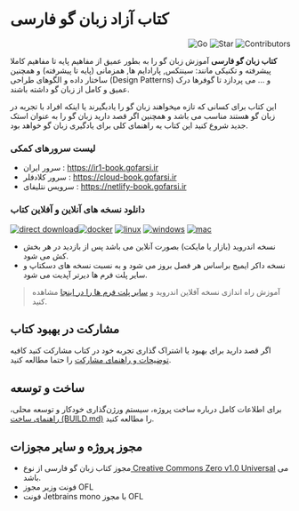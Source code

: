 # کتاب آزاد زبان گو فارسی

<p align="end">
  <img alt="Go" src="https://persian-badge.vercel.app/api/badge/گو-00ADD8?logo=go&logoColor=white">
  <img alt="Star" src="https://persian-badge.vercel.app/api/github/stars/GoFarsi/book?logoColor=white">
  <img alt="Contributors" src="https://persian-badge.vercel.app/api/github/contributors/GoFarsi/book?logoColor=white">
</p>

**کتاب زبان گو فارسی** آموزش زبان گو را به بطور عمیق از مفاهیم پایه تا مفاهیم کاملا پیشرفته و تکنیکی مانند: سینتکس, پارادایم ها, همزمانی (پایه تا پیشرفته) و همچنین ساختار داده و الگوهای طراحی (Design Patterns) و ... می پردازد تا گوفرها درک عمیق و کامل از زبان گو داشته باشند.

این کتاب برای کسانی که تازه میخواهند زبان گو را یادبگیرند یا اینکه افراد با تجربه در زبان گو هستند مناسب می باشد و همچنین اگر قصد دارید زبان گو را به عنوان استک جدید شروع کنید این کتاب یه راهنمای کلی برای یادگیری زبان گو خواهد بود.

### لیست سرورهای کمکی

- سرور ایران : https://ir1-book.gofarsi.ir
- سرور کلادفلر : https://cloud-book.gofarsi.ir
- سرویس نتلیفای : https://netlify-book.gofarsi.ir


### دانلود نسخه های آنلاین و آفلاین کتاب

[![direct download](static/assets/img/dl/dl.png)](https://github.com/GoFarsi/android-book/releases)[![docker](static/assets/img/dl/docker.png)](https://github.com/GoFarsi/book/pkgs/container/book) [![linux](static/assets/img/dl/linux.png)](https://github.com/GoFarsi/book/releases) [![windows](static/assets/img/dl/windows.png)](https://github.com/GoFarsi/book/releases) [![mac](static/assets/img/dl/mac.png)](https://github.com/GoFarsi/book/releases)

- نسخه اندروید (بازار یا مایکت) بصورت آنلاین می باشد پس از بازدید در هر بخش کش می شود.
- نسخه داکر ایمیج براساس هر فصل بروز می شود و به نسبت نسخه های دسکتاپ و سایر پلت فرم ها دیرتر آپدیت می شود.

> آموزش راه اندازی نسخه آفلاین اندروید و [سایر پلت فرم ها را در اینجا](https://github.com/GoFarsi/book/wiki/%D8%A2%D9%85%D9%88%D8%B2%D8%B4-%D8%A7%D8%B3%D8%AA%D9%81%D8%A7%D8%AF%D9%87-%D8%A7%D8%B2-%D9%86%D8%B3%D8%AE%D9%87-%D8%A2%D9%81%D9%84%D8%A7%DB%8C%D9%86-%DA%A9%D8%AA%D8%A7%D8%A8) مشاهده کنید.

## مشارکت در بهبود کتاب

اگر قصد دارید برای بهبود یا اشتراک گذاری تجربه خود در کتاب مشارکت کنید کافیه [توضیحات و راهنمای مشارکت](https://github.com/GoFarsi/book/blob/main/COUNTRIBUTING.md) را حتما مطالعه کنید.

## ساخت و توسعه

برای اطلاعات کامل درباره ساخت پروژه، سیستم ورژن‌گذاری خودکار و توسعه محلی، [راهنمای ساخت (BUILD.md)](BUILD.md) را مطالعه کنید.

## مجوز پروژه و سایر مجوزات

- مجوز کتاب زبان گو فارسی از نوع[ Creative Commons Zero v1.0 Universal](https://github.com/GoFarsi/book/blob/main/LICENSE) می باشد.
- فونت وزیر مجوز OFL
- فونت Jetbrains mono با مجوز OFL
